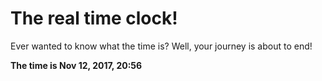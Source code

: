 # The real time clock!

Ever wanted to know what the time is? Well, your journey is about to end!

**The time is Nov 12, 2017, 20:56**